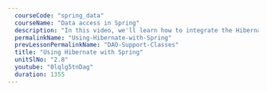 ```yaml
---
  courseCode: "spring_data"
  courseName: "Data access in Spring"
  description: "In this video, we'll learn how to integrate the Hibernate framework in our Spring application. We'll create a SessionFactory as a Spring singleton and use that in our DAO class to work with the database."
  permalinkName: "Using-Hibernate-with-Spring"
  prevLessonPermalinkName: "DAO-Support-Classes"
  title: "Using Hibernate with Spring"
  unitSlNo: "2.8"
  youtube: "0lqlg5tnDag"
  duration: 1355
---
```

